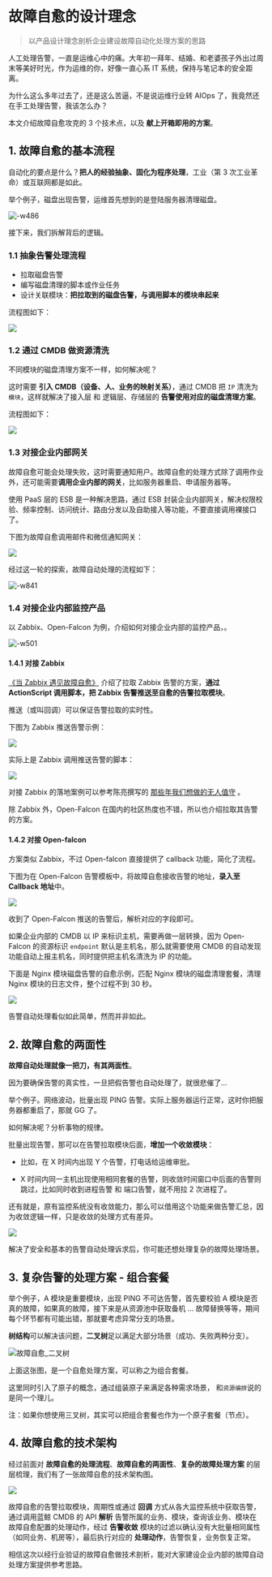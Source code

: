 # 故障自愈的设计理念

> 以产品设计理念剖析企业建设故障自动化处理方案的思路

人工处理告警，一直是运维心中的痛。大年初一拜年、结婚、和老婆孩子外出过周末等美好时光，作为运维的你，好像一直心系 IT 系统，保持与笔记本的安全距离。

为什么这么多年过去了，还是这么苦逼，不是说运维行业转 AIOps 了，我竟然还在手工处理告警，我该怎么办？

本文介绍故障自愈攻克的 3 个技术点，以及 **献上开箱即用的方案**。


## 1. 故障自愈的基本流程

自动化的要点是什么？**把人的经验抽象、固化为程序处理**，工业（第 3 次工业革命）或互联网都是如此。

举个例子，磁盘出现告警，运维首先想到的是登陆服务器清理磁盘。

![-w486](media/人工处理故障.jpg)

接下来，我们拆解背后的逻辑。

### 1.1 抽象告警处理流程

- 拉取磁盘告警
- 编写磁盘清理的脚本或作业任务
- 设计关联模块：**把拉取到的磁盘告警，与调用脚本的模块串起来**

流程图如下：

![](media/15258541375579.jpg)

### 1.2 通过 CMDB 做资源清洗

不同模块的磁盘清理方案不一样，如何解决呢？

这时需要 **引入 CMDB（设备、人、业务的映射关系）**，通过 CMDB 把 `IP` 清洗为 `模块`，这样就解决了接入层 和 逻辑层、存储层的 **告警使用对应的磁盘清理方案**。

流程图如下：

![](media/15258758921030.jpg)


### 1.3 对接企业内部网关
故障自愈可能会处理失败，这时需要通知用户。故障自愈的处理方式除了调用作业外，还可能需要**调用企业内部的网关**，比如服务器重启、申请服务器等。

使用 PaaS 层的 ESB 是一种解决思路，通过 ESB 封装企业内部网关，解决权限校验、频率控制、访问统计、路由分发以及自助接入等功能，不要直接调用裸接口了。

下图为故障自愈调用邮件和微信通知网关：

![](media/15259298974386.jpg)

经过这一轮的探索，故障自动处理的流程如下：

![-w841](media/15681876961325.jpg)


### 1.4 对接企业内部监控产品
以 Zabbix、Open-Falcon 为例，介绍如何对接企业内部的监控产品，。

![-w501](media/15259239221282.jpg)


#### 1.4.1 对接 Zabbix
[《当 Zabbix 遇见故障自愈》](https://mp.weixin.qq.com/s/kZzLv2QOQvtX7Bim5n-NJQ) 介绍了拉取 Zabbix 告警的方案，**通过 ActionScript 调用脚本，把 Zabbix 告警推送至自愈的告警拉取模块**。

推送（或叫回调）可以保证告警拉取的实时性。

下图为 Zabbix 推送告警示例：

![](media/15259220015727.jpg)

实际上是 Zabbix 调用推送告警的脚本：

![](media/15259220758436.jpg)

对接 Zabbix 的落地案例可以参考陈亮撰写的 [那些年我们想做的无人值守](https://mp.weixin.qq.com/s/MX74-vDEOkFA0Om6WDrwYQ) 。

除 Zabbix 外，Open-Falcon 在国内的社区热度也不错，所以也介绍拉取其告警的方案。

#### 1.4.2 对接 Open-falcon
方案类似 Zabbix，不过 Open-falcon 直接提供了 callback 功能，简化了流程。

下图为在 Open-Falcon 告警模板中，将故障自愈接收告警的地址，**录入至 Callback 地址**中。

![](media/15259229587200.jpg)

收到了 Open-Falcon 推送的告警后，解析对应的字段即可。

如果企业内部的 CMDB 以 IP 来标识主机，需要再做一层转换，因为 Open-Falcon 的资源标识 `endpoint` 默认是主机名，那么就需要使用 CMDB 的自动发现功能自动上报主机名，同时提供把主机名清洗为 IP 的功能。

下面是 Nginx 模块磁盘告警的自愈示例，匹配 Nginx 模块的磁盘清理套餐，清理 Nginx 模块的日志文件，整个过程不到 30 秒。

![](media/15259231536432.jpg)

告警自动处理看似如此简单，然而并非如此。

## 2. 故障自愈的两面性

**故障自动处理就像一把刀，有其两面性**。

因为要确保告警的真实性，一旦把假告警也自动处理了，就很悲催了...

举个例子。网络波动，批量出现 PING 告警。实际上服务器运行正常，这时你把服务器都重启了，那就 GG 了。

如何解决呢？分析事物的规律。

批量出现告警，那可以在告警拉取模块后面，**增加一个收敛模块**：

- 比如，在 X 时间内出现 Y 个告警，打电话给运维审批。

- X 时间内同一主机出现使用相同套餐的告警，则收敛时间窗口中后面的告警则跳过，比如同时收到进程告警 和  端口告警，就不用拉 2 次进程了。

还有就是，原有监控系统没有收敛能力，那么可以借用这个功能来做告警汇总，因为收敛逻辑一样，只是收敛的处理方式有差异。

![](media/15259261288161.jpg)

解决了安全和基本的告警自动处理诉求后，你可能还想处理复杂的故障处理场景。

## 3. 复杂告警的处理方案 - 组合套餐

举个例子，A 模块是重要模块，出现 PING 不可达告警，首先要校验 A 模块是否真的故障，如果真的故障，接下来是从资源池中获取备机 ...  故障替换等等，期间每个环节都有可能出错，那就要考虑异常分支的场景。

**树结构**可以解决该问题，**二叉树**足以满足大部分场景（成功、失败两种分支）。

![故障自愈_二叉树](media/%E6%95%85%E9%9A%9C%E8%87%AA%E6%84%88_%E4%BA%8C%E5%8F%89%E6%A0%91.png)

上面这张图，是一个自愈处理方案，可以称之为组合套餐。

这里同时引入了原子的概念，通过组装原子来满足各种需求场景， 和`资源编排`说的是同一个理儿。

注：如果你想使用三叉树，其实可以把组合套餐也作为一个原子套餐（节点）。

## 4. 故障自愈的技术架构

经过前面对 **故障自愈的处理流程**、**故障自愈的两面性**、**复杂的故障处理方案** 的层层梳理，我们有了一张故障自愈的技术架构图。

![](media/15258544840664.jpg)

故障自愈的告警拉取模块，周期性或通过 **回调** 方式从各大监控系统中获取告警，通过调用蓝鲸 CMDB 的 API **解析** 告警所属的业务、模块，查询该业务、模块在故障自愈配置的处理动作，经过 **告警收敛** 模块的过滤以确认没有大批量相同属性（如同业务、机房等），最后执行对应的 **处理动作**，告警恢复，业务恢复正常。

相信这次以经行业验证的故障自愈做技术剖析，能对大家建设企业内部的故障自动处理方案提供参考思路。


